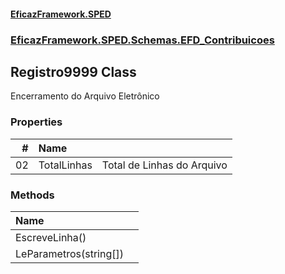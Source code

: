 #### [EficazFramework.SPED](EficazFrameworkSPED.md 'EficazFramework SPED')
### [EficazFramework.SPED.Schemas.EFD_Contribuicoes](EficazFramework.SPED.Schemas.EFD_Contribuicoes.md 'EficazFramework.SPED.Schemas.EFD_Contribuicoes')

## Registro9999 Class

Encerramento do Arquivo Eletrônico
### Properties

| # | Name | |
| ---: | :--- | :--- |
| 02 | TotalLinhas | Total de Linhas do Arquivo |
### Methods

| Name | |
| :--- | :--- |
| EscreveLinha() |  |
| LeParametros(string[]) |  |
